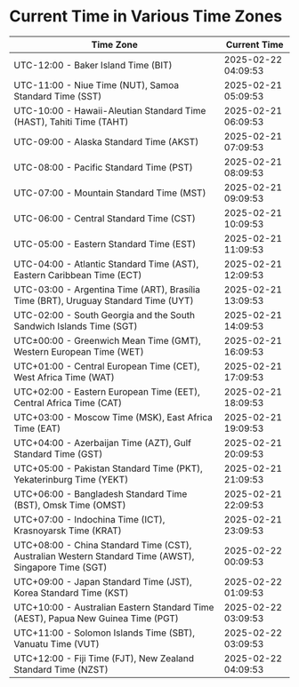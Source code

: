 # Current Time in Various Time Zones

| Time Zone | Current Time |
|-----------|--------------|
| UTC-12:00 - Baker Island Time (BIT) | 2025-02-22 04:09:53 |
| UTC-11:00 - Niue Time (NUT), Samoa Standard Time (SST) | 2025-02-21 05:09:53 |
| UTC-10:00 - Hawaii-Aleutian Standard Time (HAST), Tahiti Time (TAHT) | 2025-02-21 06:09:53 |
| UTC-09:00 - Alaska Standard Time (AKST) | 2025-02-21 07:09:53 |
| UTC-08:00 - Pacific Standard Time (PST) | 2025-02-21 08:09:53 |
| UTC-07:00 - Mountain Standard Time (MST) | 2025-02-21 09:09:53 |
| UTC-06:00 - Central Standard Time (CST) | 2025-02-21 10:09:53 |
| UTC-05:00 - Eastern Standard Time (EST) | 2025-02-21 11:09:53 |
| UTC-04:00 - Atlantic Standard Time (AST), Eastern Caribbean Time (ECT) | 2025-02-21 12:09:53 |
| UTC-03:00 - Argentina Time (ART), Brasília Time (BRT), Uruguay Standard Time (UYT) | 2025-02-21 13:09:53 |
| UTC-02:00 - South Georgia and the South Sandwich Islands Time (SGT) | 2025-02-21 14:09:53 |
| UTC±00:00 - Greenwich Mean Time (GMT), Western European Time (WET) | 2025-02-21 16:09:53 |
| UTC+01:00 - Central European Time (CET), West Africa Time (WAT) | 2025-02-21 17:09:53 |
| UTC+02:00 - Eastern European Time (EET), Central Africa Time (CAT) | 2025-02-21 18:09:53 |
| UTC+03:00 - Moscow Time (MSK), East Africa Time (EAT) | 2025-02-21 19:09:53 |
| UTC+04:00 - Azerbaijan Time (AZT), Gulf Standard Time (GST) | 2025-02-21 20:09:53 |
| UTC+05:00 - Pakistan Standard Time (PKT), Yekaterinburg Time (YEKT) | 2025-02-21 21:09:53 |
| UTC+06:00 - Bangladesh Standard Time (BST), Omsk Time (OMST) | 2025-02-21 22:09:53 |
| UTC+07:00 - Indochina Time (ICT), Krasnoyarsk Time (KRAT) | 2025-02-21 23:09:53 |
| UTC+08:00 - China Standard Time (CST), Australian Western Standard Time (AWST), Singapore Time (SGT) | 2025-02-22 00:09:53 |
| UTC+09:00 - Japan Standard Time (JST), Korea Standard Time (KST) | 2025-02-22 01:09:53 |
| UTC+10:00 - Australian Eastern Standard Time (AEST), Papua New Guinea Time (PGT) | 2025-02-22 03:09:53 |
| UTC+11:00 - Solomon Islands Time (SBT), Vanuatu Time (VUT) | 2025-02-22 03:09:53 |
| UTC+12:00 - Fiji Time (FJT), New Zealand Standard Time (NZST) | 2025-02-22 04:09:53 |

